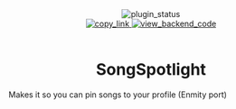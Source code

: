<!--
	* This file was autogenerated
	* If you want to change anything, do so in the readmes.mjs file
	* https://github.com/nexpid/VendettaPlugins/edit/main/readmes.mjs
-->

<div align="center">
	<img alt="plugin_status" src="https://img.shields.io/badge/plugin_status-finished-a6e3a1?style=for-the-badge&labelColor=1e1e2e" />
	<br/>
	<a href="https://vendetta.nexpid.xyz/song-spotlight">
		<img alt="copy_link" src="https://img.shields.io/badge/copy_link-1e1e2e?style=for-the-badge" />
	</a>
	<a href="https://github.com/nexpid/VendettaSongSpotlight">
		<img alt="view_backend_code" src="https://img.shields.io/badge/view_backend_code-1e1e2e?style=for-the-badge" />
	</a>
</div>
<br/>
<div align="center">
	<h1>SongSpotlight</h1>
</div>

Makes it so you can pin songs to your profile (Enmity port)
